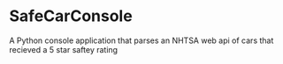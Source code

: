 # SafeCarConsole
A Python console application that parses an NHTSA web api of cars that recieved a 5 star saftey rating
